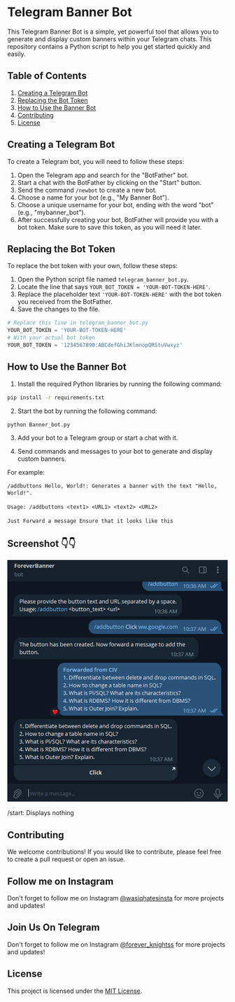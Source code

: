 # Telegram Banner Bot

This Telegram Banner Bot is a simple, yet powerful tool that allows you to generate and display custom banners within your Telegram chats. This repository contains a Python script to help you get started quickly and easily.

## Table of Contents

1. [Creating a Telegram Bot](#creating-a-telegram-bot)
2. [Replacing the Bot Token](#replacing-the-bot-token)
3. [How to Use the Banner Bot](#how-to-use-the-banner-bot)
4. [Contributing](#contributing)
5. [License](#license)

## Creating a Telegram Bot

To create a Telegram bot, you will need to follow these steps:

1. Open the Telegram app and search for the "BotFather" bot.
2. Start a chat with the BotFather by clicking on the "Start" button.
3. Send the command `/newbot` to create a new bot.
4. Choose a name for your bot (e.g., "My Banner Bot").
5. Choose a unique username for your bot, ending with the word "bot" (e.g., "mybanner_bot").
6. After successfully creating your bot, BotFather will provide you with a bot token. Make sure to save this token, as you will need it later.

## Replacing the Bot Token

To replace the bot token with your own, follow these steps:

1. Open the Python script file named `telegram_banner_bot.py`.
2. Locate the line that says `YOUR_BOT_TOKEN = 'YOUR-BOT-TOKEN-HERE'`.
3. Replace the placeholder text `'YOUR-BOT-TOKEN-HERE'` with the bot token you received from the BotFather.
4. Save the changes to the file.

```python
# Replace this line in telegram_banner_bot.py
YOUR_BOT_TOKEN = 'YOUR-BOT-TOKEN-HERE'
# With your actual bot token
YOUR_BOT_TOKEN = '1234567890:ABCdefGhiJKlmnopQRStuVwxyz'
```

## How to Use the Banner Bot

1. Install the required Python libraries by running the following command:

```bash
pip install -r requirements.txt
```

2. Start the bot by running the following command:

```python
python Banner_bot.py
```

3. Add your bot to a Telegram group or start a chat with it.

4. Send commands and messages to your bot to generate and display custom banners.

For example:

    /addbuttons Hello, World!: Generates a banner with the text "Hello, World!".
	
	Usage: /addbuttons <text1> <URL1> <text2> <URL2> 
	
	Just Forward a message Ensure that it looks like this 
	
	
##	Screenshot 👇👇
	
![Screenshot 1](screenshot/screenshot.jpg)

/start: Displays nothing

## Contributing

We welcome contributions! If you would like to contribute, please feel free to create a pull request or open an issue.

## Follow me on Instagram

Don't forget to follow me on Instagram [@wasiqhatesinsta](https://www.instagram.com/wasiqhatesinsta/) for more projects and updates!


## Join Us On Telegram

Don't forget to follow me on Instagram [@forever_knightss](https://t.me/+iaTYOodcEuU3YjFl) for more projects and updates!


## License

This project is licensed under the [MIT License](https://github.com/WASCIV/Telegram-Banner-Bot/blob/main/LICENSE).

